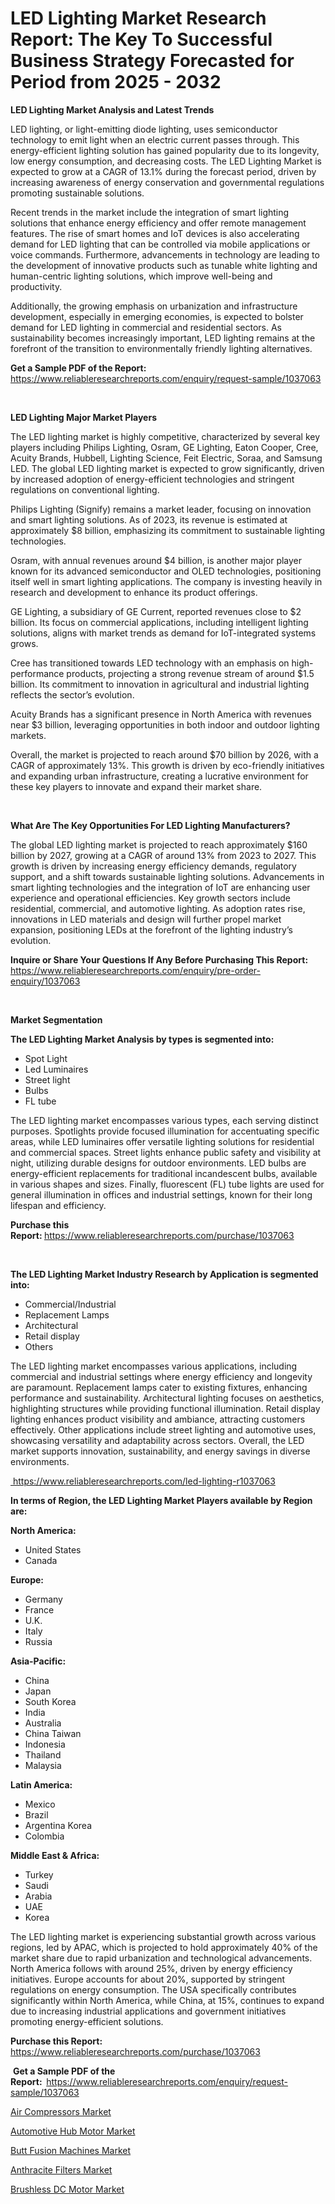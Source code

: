 <p><h1>LED Lighting Market Research Report: The Key To Successful Business Strategy Forecasted for Period from 2025 - 2032</h1></p><p><strong>LED Lighting Market Analysis and Latest Trends</strong></p>
<p><p>LED lighting, or light-emitting diode lighting, uses semiconductor technology to emit light when an electric current passes through. This energy-efficient lighting solution has gained popularity due to its longevity, low energy consumption, and decreasing costs. The LED Lighting Market is expected to grow at a CAGR of 13.1% during the forecast period, driven by increasing awareness of energy conservation and governmental regulations promoting sustainable solutions. </p><p>Recent trends in the market include the integration of smart lighting solutions that enhance energy efficiency and offer remote management features. The rise of smart homes and IoT devices is also accelerating demand for LED lighting that can be controlled via mobile applications or voice commands. Furthermore, advancements in technology are leading to the development of innovative products such as tunable white lighting and human-centric lighting solutions, which improve well-being and productivity. </p><p>Additionally, the growing emphasis on urbanization and infrastructure development, especially in emerging economies, is expected to bolster demand for LED lighting in commercial and residential sectors. As sustainability becomes increasingly important, LED lighting remains at the forefront of the transition to environmentally friendly lighting alternatives.</p></p>
<p><strong>Get a Sample PDF of the Report:&nbsp;</strong> <a href="https://www.reliableresearchreports.com/enquiry/request-sample/1037063?utm_campaign=16&utm_medium=2&utm_source=Github&utm_content=ia&utm_term=17022025&utm_id=led-lighting">https://www.reliableresearchreports.com/enquiry/request-sample/1037063</a></p>
<p>&nbsp;</p>
<p><strong>LED Lighting Major Market Players</strong></p>
<p><p>The LED lighting market is highly competitive, characterized by several key players including Philips Lighting, Osram, GE Lighting, Eaton Cooper, Cree, Acuity Brands, Hubbell, Lighting Science, Feit Electric, Soraa, and Samsung LED. The global LED lighting market is expected to grow significantly, driven by increased adoption of energy-efficient technologies and stringent regulations on conventional lighting.</p><p>Philips Lighting (Signify) remains a market leader, focusing on innovation and smart lighting solutions. As of 2023, its revenue is estimated at approximately $8 billion, emphasizing its commitment to sustainable lighting technologies.</p><p>Osram, with annual revenues around $4 billion, is another major player known for its advanced semiconductor and OLED technologies, positioning itself well in smart lighting applications. The company is investing heavily in research and development to enhance its product offerings.</p><p>GE Lighting, a subsidiary of GE Current, reported revenues close to $2 billion. Its focus on commercial applications, including intelligent lighting solutions, aligns with market trends as demand for IoT-integrated systems grows.</p><p>Cree has transitioned towards LED technology with an emphasis on high-performance products, projecting a strong revenue stream of around $1.5 billion. Its commitment to innovation in agricultural and industrial lighting reflects the sector’s evolution.</p><p>Acuity Brands has a significant presence in North America with revenues near $3 billion, leveraging opportunities in both indoor and outdoor lighting markets.</p><p>Overall, the market is projected to reach around $70 billion by 2026, with a CAGR of approximately 13%. This growth is driven by eco-friendly initiatives and expanding urban infrastructure, creating a lucrative environment for these key players to innovate and expand their market share.</p></p>
<p>&nbsp;</p>
<p><strong>What Are The Key Opportunities For LED Lighting Manufacturers?</strong></p>
<p><p>The global LED lighting market is projected to reach approximately $160 billion by 2027, growing at a CAGR of around 13% from 2023 to 2027. This growth is driven by increasing energy efficiency demands, regulatory support, and a shift towards sustainable lighting solutions. Advancements in smart lighting technologies and the integration of IoT are enhancing user experience and operational efficiencies. Key growth sectors include residential, commercial, and automotive lighting. As adoption rates rise, innovations in LED materials and design will further propel market expansion, positioning LEDs at the forefront of the lighting industry’s evolution.</p></p>
<p><strong>Inquire or Share Your Questions If Any Before Purchasing This Report:</strong> <a href="https://www.reliableresearchreports.com/enquiry/pre-order-enquiry/1037063?utm_campaign=16&utm_medium=2&utm_source=Github&utm_content=ia&utm_term=17022025&utm_id=led-lighting">https://www.reliableresearchreports.com/enquiry/pre-order-enquiry/1037063</a></p>
<p>&nbsp;</p>
<p><strong>Market Segmentation</strong></p>
<p><strong>The LED Lighting Market Analysis by types is segmented into:</strong></p>
<p><ul><li>Spot Light</li><li>Led Luminaires</li><li>Street light</li><li>Bulbs</li><li>FL tube</li></ul></p>
<p><p>The LED lighting market encompasses various types, each serving distinct purposes. Spotlights provide focused illumination for accentuating specific areas, while LED luminaires offer versatile lighting solutions for residential and commercial spaces. Street lights enhance public safety and visibility at night, utilizing durable designs for outdoor environments. LED bulbs are energy-efficient replacements for traditional incandescent bulbs, available in various shapes and sizes. Finally, fluorescent (FL) tube lights are used for general illumination in offices and industrial settings, known for their long lifespan and efficiency.</p></p>
<p><strong>Purchase this Report:&nbsp;</strong><a href="https://www.reliableresearchreports.com/purchase/1037063?utm_campaign=16&utm_medium=2&utm_source=Github&utm_content=ia&utm_term=17022025&utm_id=led-lighting">https://www.reliableresearchreports.com/purchase/1037063</a></p>
<p>&nbsp;</p>
<p><strong>The LED Lighting Market Industry Research by Application is segmented into:</strong></p>
<p><ul><li>Commercial/Industrial</li><li>Replacement Lamps</li><li>Architectural</li><li>Retail display</li><li>Others</li></ul></p>
<p><p>The LED lighting market encompasses various applications, including commercial and industrial settings where energy efficiency and longevity are paramount. Replacement lamps cater to existing fixtures, enhancing performance and sustainability. Architectural lighting focuses on aesthetics, highlighting structures while providing functional illumination. Retail display lighting enhances product visibility and ambiance, attracting customers effectively. Other applications include street lighting and automotive uses, showcasing versatility and adaptability across sectors. Overall, the LED market supports innovation, sustainability, and energy savings in diverse environments.</p></p>
<p><a href="https://www.reliableresearchreports.com/led-lighting-r1037063?utm_campaign=16&utm_medium=2&utm_source=Github&utm_content=ia&utm_term=17022025&utm_id=led-lighting">&nbsp;https://www.reliableresearchreports.com/led-lighting-r1037063</a></p>
<p><strong>In terms of Region, the LED Lighting Market Players available by Region are:</strong></p>
<p>
    <p> <strong> North America: </strong>
        <ul>
            <li>United States</li>
            <li>Canada</li>
        </ul>
        </p> 
    <p> <strong> Europe: </strong>
        <ul>
            <li>Germany</li>
            <li>France</li>
            <li>U.K.</li>
            <li>Italy</li>
            <li>Russia</li>
        </ul>
        </p> 
    <p> <strong> Asia-Pacific: </strong>
        <ul>
            <li>China</li>
            <li>Japan</li>
            <li>South Korea</li>
            <li>India</li>
            <li>Australia</li>
            <li>China Taiwan</li>
            <li>Indonesia</li>
            <li>Thailand</li>
            <li>Malaysia</li>
        </ul>
        </p> 
    <p> <strong> Latin America: </strong>
        <ul>
            <li>Mexico</li>
            <li>Brazil</li>
            <li>Argentina Korea</li>
            <li>Colombia</li>
        </ul>
        </p> 
    <p> <strong> Middle East & Africa: </strong>
        <ul>
            <li>Turkey</li>
            <li>Saudi</li>
            <li>Arabia</li>
            <li>UAE</li>
            <li>Korea</li>
        </ul>
    </p>
    </p>
<p><p>The LED lighting market is experiencing substantial growth across various regions, led by APAC, which is projected to hold approximately 40% of the market share due to rapid urbanization and technological advancements. North America follows with around 25%, driven by energy efficiency initiatives. Europe accounts for about 20%, supported by stringent regulations on energy consumption. The USA specifically contributes significantly within North America, while China, at 15%, continues to expand due to increasing industrial applications and government initiatives promoting energy-efficient solutions.</p></p>
<p><strong>Purchase this Report: </strong><a href="https://www.reliableresearchreports.com/purchase/1037063?utm_campaign=16&utm_medium=2&utm_source=Github&utm_content=ia&utm_term=17022025&utm_id=led-lighting">https://www.reliableresearchreports.com/purchase/1037063</a></p>
<p>&nbsp;<strong>Get a Sample PDF of the Report:&nbsp;&nbsp;</strong><a href="https://www.reliableresearchreports.com/enquiry/request-sample/1037063?utm_campaign=16&utm_medium=2&utm_source=Github&utm_content=ia&utm_term=17022025&utm_id=led-lighting">https://www.reliableresearchreports.com/enquiry/request-sample/1037063</a></p>
<p><strong></strong></p>
<p><p><a href="https://github.com/bholdsfofie/Market-Research-Report-List-1/blob/main/air-compressors-market.md?utm_campaign=16&utm_medium=2&utm_source=Github&utm_content=ia&utm_term=17022025&utm_id=led-lighting">Air Compressors Market</a></p><p><a href="https://github.com/abedlagagica4/Market-Research-Report-List-1/blob/main/automotive-hub-motor-market.md?utm_campaign=16&utm_medium=2&utm_source=Github&utm_content=ia&utm_term=17022025&utm_id=led-lighting">Automotive Hub Motor Market</a></p><p><a href="https://github.com/djibenesha/Market-Research-Report-List-1/blob/main/butt-fusion-machines-market.md?utm_campaign=16&utm_medium=2&utm_source=Github&utm_content=ia&utm_term=17022025&utm_id=led-lighting">Butt Fusion Machines Market</a></p><p><a href="https://github.com/rashkaeduzor/Market-Research-Report-List-1/blob/main/anthracite-filters-market.md?utm_campaign=16&utm_medium=2&utm_source=Github&utm_content=ia&utm_term=17022025&utm_id=led-lighting">Anthracite Filters Market</a></p><p><a href="https://github.com/birbamanan03/Market-Research-Report-List-1/blob/main/brushless-dc-motor-market.md?utm_campaign=16&utm_medium=2&utm_source=Github&utm_content=ia&utm_term=17022025&utm_id=led-lighting">Brushless DC Motor Market</a></p></p>
